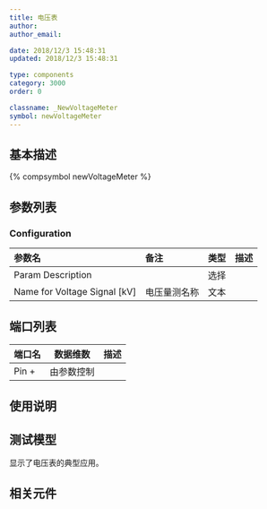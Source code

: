 ```yaml
---
title: 电压表
author: 
author_email:

date: 2018/12/3 15:48:31
updated: 2018/12/3 15:48:31

type: components
category: 3000
order: 0

classname: _NewVoltageMeter
symbol: newVoltageMeter
---
```

## 基本描述
{% compsymbol newVoltageMeter %}

## 参数列表
### Configuration
| 参数名 | 备注 | 类型 | 描述 |
| :--- | :--- | :--: | :--- |
| Param Description |  | 选择 |  |
| Name for Voltage Signal \[kV\] | 电压量测名称 | 文本 |  |


## 端口列表

| 端口名 | 数据维数 | 描述 |
| :--- | :--:  | :--- |
| Pin + | 由参数控制 | |                   

## 使用说明


## 测试模型
[<test name>](<test link>)显示了电压表的典型应用。

## 相关元件


